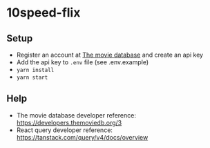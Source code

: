 # 10speed-flix

## Setup

- Register an account at [The movie database](https://www.themoviedb.org/) and create an api key
- Add the api key to `.env` file (see .env.example)
- `yarn install`
- `yarn start`

## Help

- The movie database developer reference: https://developers.themoviedb.org/3
- React query developer reference: https://tanstack.com/query/v4/docs/overview
